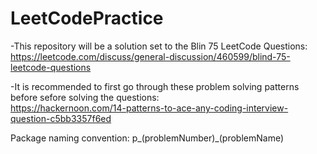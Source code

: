 # LeetCodePractice
-This repository will be a solution set to the Blin 75 LeetCode Questions: <br/>
https://leetcode.com/discuss/general-discussion/460599/blind-75-leetcode-questions

-It is recommended to first go through these problem solving patterns before sefore solving the questions:<br/>
https://hackernoon.com/14-patterns-to-ace-any-coding-interview-question-c5bb3357f6ed

Package naming convention: p_(problemNumber)_(problemName) 

